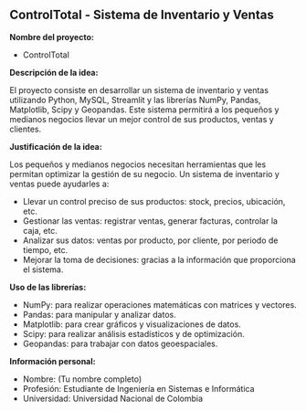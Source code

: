 ## ControlTotal - Sistema de Inventario y Ventas

**Nombre del proyecto:**

* ControlTotal

**Descripción de la idea:**

El proyecto consiste en desarrollar un sistema de inventario y ventas utilizando Python, MySQL, Streamlit y las librerías NumPy, Pandas, Matplotlib, Scipy y Geopandas. Este sistema permitirá a los pequeños y medianos negocios llevar un mejor control de sus productos, ventas y clientes.

**Justificación de la idea:**

Los pequeños y medianos negocios necesitan herramientas que les permitan optimizar la gestión de su negocio. Un sistema de inventario y ventas puede ayudarles a:

* Llevar un control preciso de sus productos: stock, precios, ubicación, etc.
* Gestionar las ventas: registrar ventas, generar facturas, controlar la caja, etc.
* Analizar sus datos: ventas por producto, por cliente, por periodo de tiempo, etc.
* Mejorar la toma de decisiones: gracias a la información que proporciona el sistema.

**Uso de las librerías:**

* NumPy: para realizar operaciones matemáticas con matrices y vectores.
* Pandas: para manipular y analizar datos.
* Matplotlib: para crear gráficos y visualizaciones de datos.
* Scipy: para realizar análisis estadísticos y de optimización.
* Geopandas: para trabajar con datos geoespaciales.

**Información personal:**

* Nombre: (Tu nombre completo)
* Profesión: Estudiante de Ingeniería en Sistemas e Informática
* Universidad: Universidad Nacional de Colombia

